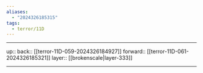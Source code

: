 ```yaml
---
aliases:
  - "2024326185315"
tags:
  - terror/11D
---
```




***

up:: 
back:: [[terror-11D-059-2024326184927]]
forward:: [[terror-11D-061-2024326185321]]
layer:: [[brokenscale|layer-333]]

***
